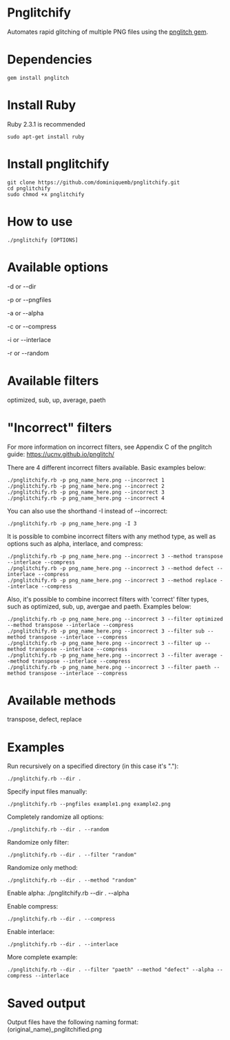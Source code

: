 # Pnglitchify
Automates rapid glitching of multiple PNG files using the [pnglitch gem](https://ucnv.github.io/pnglitch/).

# Dependencies
    gem install pnglitch
    
# Install Ruby
Ruby 2.3.1 is recommended

    sudo apt-get install ruby
    
# Install pnglitchify
    git clone https://github.com/dominiquemb/pnglitchify.git
    cd pnglitchify
    sudo chmod +x pnglitchify
    
# How to use
    ./pnglitchify [OPTIONS]

# Available options
-d or --dir

-p or --pngfiles

-a or --alpha

-c or --compress

-i or --interlace

-r or --random

# Available filters
optimized, sub, up, average, paeth

# "Incorrect" filters

For more information on incorrect filters, see Appendix C of the pnglitch guide: https://ucnv.github.io/pnglitch/

There are 4 different incorrect filters available. Basic examples below:

    ./pnglitchify.rb -p png_name_here.png --incorrect 1
    ./pnglitchify.rb -p png_name_here.png --incorrect 2
    ./pnglitchify.rb -p png_name_here.png --incorrect 3
    ./pnglitchify.rb -p png_name_here.png --incorrect 4
    
You can also use the shorthand -I instead of --incorrect:

    ./pnglitchify.rb -p png_name_here.png -I 3
    
It is possible to combine incorrect filters with any method type, as well as options such as alpha, interlace, and compress:

    ./pnglitchify.rb -p png_name_here.png --incorrect 3 --method transpose --interlace --compress
    ./pnglitchify.rb -p png_name_here.png --incorrect 3 --method defect --interlace --compress
    ./pnglitchify.rb -p png_name_here.png --incorrect 3 --method replace --interlace --compress
    
Also, it's possible to combine incorrect filters with 'correct' filter types, such as optimized, sub, up, avergae and paeth. Examples below:

    ./pnglitchify.rb -p png_name_here.png --incorrect 3 --filter optimized --method transpose --interlace --compress
    ./pnglitchify.rb -p png_name_here.png --incorrect 3 --filter sub --method transpose --interlace --compress
    ./pnglitchify.rb -p png_name_here.png --incorrect 3 --filter up --method transpose --interlace --compress
    ./pnglitchify.rb -p png_name_here.png --incorrect 3 --filter average --method transpose --interlace --compress
    ./pnglitchify.rb -p png_name_here.png --incorrect 3 --filter paeth --method transpose --interlace --compress

# Available methods
transpose, defect, replace

# Examples
Run recursively on a specified directory (in this case it's "."):

    ./pnglitchify.rb --dir . 

Specify input files manually:

    ./pnglitchify.rb --pngfiles example1.png example2.png 

Completely randomize all options:

    ./pnglitchify.rb --dir . --random
    
Randomize only filter:

    ./pnglitchify.rb --dir . --filter "random"
    
Randomize only method:

    ./pnglitchify.rb --dir . --method "random"
    
Enable alpha:
    ./pnglitchify.rb --dir . --alpha
    
Enable compress:

    ./pnglitchify.rb --dir . --compress
    
Enable interlace:

    ./pnglitchify.rb --dir . --interlace
    
More complete example:

    ./pnglitchify.rb --dir . --filter "paeth" --method "defect" --alpha --compress --interlace
    
# Saved output
Output files have the following naming format: (original_name)_pnglitchified.png
